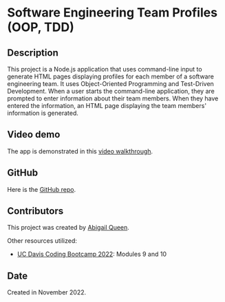 # Software Engineering Team Profiles (OOP, TDD)

## Description
This project is a Node.js application that uses command-line input to generate HTML pages displaying profiles for each member of a software engineering team. It uses Object-Oriented Programming and Test-Driven Development. When a user starts the command-line application, they are prompted to enter information about their team members. When they have entered the information, an HTML page displaying the team members' information is generated. 

## Video demo
The app is demonstrated in this [video walkthrough](https://drive.google.com/file/d/1Oy514RMs3yCzgb3zgxMsBI54qjWXgSIw/view).

## GitHub
Here is the [GitHub repo](https://github.com/Abi-Queen/team). 

## Contributors
This project was created by [Abigail Queen](https://github.com/Abi-Queen).

Other resources utilized:
- [UC Davis Coding Bootcamp 2022](https://bootcamp.ucdavis.edu/): Modules 9 and 10

## Date
Created in November 2022.